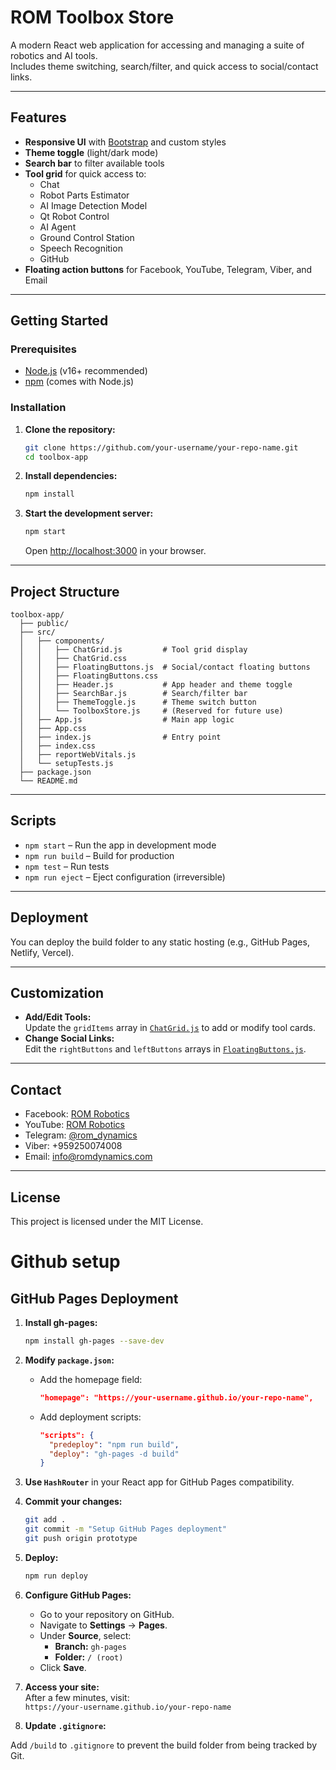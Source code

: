 # ROM Toolbox Store

A modern React web application for accessing and managing a suite of robotics and AI tools.  
Includes theme switching, search/filter, and quick access to social/contact links.

---

## Features

- **Responsive UI** with [Bootstrap](https://getbootstrap.com/) and custom styles
- **Theme toggle** (light/dark mode)
- **Search bar** to filter available tools
- **Tool grid** for quick access to:
  - Chat
  - Robot Parts Estimator
  - AI Image Detection Model
  - Qt Robot Control
  - AI Agent
  - Ground Control Station
  - Speech Recognition
  - GitHub
- **Floating action buttons** for Facebook, YouTube, Telegram, Viber, and Email

---

## Getting Started

### Prerequisites

- [Node.js](https://nodejs.org/) (v16+ recommended)
- [npm](https://www.npmjs.com/) (comes with Node.js)

### Installation

1. **Clone the repository:**
   ```bash
   git clone https://github.com/your-username/your-repo-name.git
   cd toolbox-app
   ```

2. **Install dependencies:**
   ```bash
   npm install
   ```

3. **Start the development server:**
   ```bash
   npm start
   ```
   Open [http://localhost:3000](http://localhost:3000) in your browser.

---

## Project Structure

```
toolbox-app/
  ├── public/
  ├── src/
  │   ├── components/
  │   │   ├── ChatGrid.js         # Tool grid display
  │   │   ├── ChatGrid.css
  │   │   ├── FloatingButtons.js  # Social/contact floating buttons
  │   │   ├── FloatingButtons.css
  │   │   ├── Header.js           # App header and theme toggle
  │   │   ├── SearchBar.js        # Search/filter bar
  │   │   ├── ThemeToggle.js      # Theme switch button
  │   │   └── ToolboxStore.js     # (Reserved for future use)
  │   ├── App.js                  # Main app logic
  │   ├── App.css
  │   ├── index.js                # Entry point
  │   ├── index.css
  │   ├── reportWebVitals.js
  │   └── setupTests.js
  ├── package.json
  └── README.md
```

---

## Scripts

- `npm start` – Run the app in development mode
- `npm run build` – Build for production
- `npm test` – Run tests
- `npm run eject` – Eject configuration (irreversible)

---

## Deployment

You can deploy the build folder to any static hosting (e.g., GitHub Pages, Netlify, Vercel).

---

## Customization

- **Add/Edit Tools:**  
  Update the `gridItems` array in [`ChatGrid.js`](src/components/ChatGrid.js) to add or modify tool cards.
- **Change Social Links:**  
  Edit the `rightButtons` and `leftButtons` arrays in [`FloatingButtons.js`](src/components/FloatingButtons.js).

---

## Contact

- Facebook: [ROM Robotics](https://www.facebook.com/ROMROBOTS)
- YouTube: [ROM Robotics](https://www.youtube.com/@ROMROBOTICS)
- Telegram: [@rom_dynamics](https://t.me/rom_dynamics)
- Viber: +959250074008
- Email: info@romdynamics.com

---

## License

This project is licensed under the MIT License.

# Github setup

## GitHub Pages Deployment

1. **Install gh-pages:**
   ```bash
   npm install gh-pages --save-dev
   ```

2. **Modify `package.json`:**
   - Add the homepage field:
     ```json
     "homepage": "https://your-username.github.io/your-repo-name",
     ```
   - Add deployment scripts:
     ```json
     "scripts": {
       "predeploy": "npm run build",
       "deploy": "gh-pages -d build"
     }
     ```

3. **Use `HashRouter`** in your React app for GitHub Pages compatibility.

4. **Commit your changes:**
   ```bash
   git add .
   git commit -m "Setup GitHub Pages deployment"
   git push origin prototype
   ```

5. **Deploy:**
   ```bash
   npm run deploy
   ```

6. **Configure GitHub Pages:**
   - Go to your repository on GitHub.
   - Navigate to **Settings** → **Pages**.
   - Under **Source**, select:
     - **Branch:** `gh-pages`
     - **Folder:** `/ (root)`
   - Click **Save**.

7. **Access your site:**  
   After a few minutes, visit:  
   `https://your-username.github.io/your-repo-name`

8. **Update `.gitignore`:**

Add `/build` to `.gitignore` to prevent the build folder from being tracked by Git.

